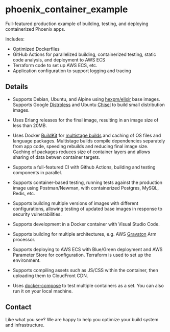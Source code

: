 # phoenix_container_example

Full-featured production example of building, testing, and deploying
containerized Phoenix apps.

Includes:

* Optimized Dockerfiles
* GitHub Actions for parallelized building, containerized testing, static code
  analysis, and deployment to AWS ECS
* Terraform code to set up AWS ECS, etc.
* Application configuration to support logging and tracing

## Details

* Supports Debian, Ubuntu, and Alpine using
  [hexpm/elixir](https://hub.docker.com/r/hexpm/elixir) base images.
  Supports Google [Distroless](https://github.com/GoogleContainerTools/distroless)
  and Ubuntu [Chisel](https://github.com/canonical/chisel) to build small distribution images.

* Uses Erlang releases for the final image, resulting in an image size of less than 20MB.

* Uses Docker [BuildKit](https://github.com/moby/buildkit)
  for [multistage builds](https://docs.docker.com/develop/develop-images/multistage-build/)
  and caching of OS files and language packages. Multistage builds compile
  dependencies separately from app code, speeding rebuilds and reducing final
  image size. Caching of packages reduces size of container layers and allows
  sharing of data betwen container targets.

* Supports a full-featured CI with Github Actions, building and testing
  components in parallel.

* Supports container-based testing, running tests against the production image
  using Postman/Newman, with containerized Postgres, MySQL, Redis, etc.

* Supports building multiple versions of images with different
  configurations, allowing testing of updated base images in response to
  security vulnerabilities.

* Supports development in a Docker container with Visual Studio Code.

* Supports building for multiple architectures, e.g. AWS
  [Gravaton](https://aws.amazon.com/ec2/graviton/) Arm processor.

* Supports deploying to AWS ECS with Blue/Green deployment and AWS Parameter
  Store for configuration. Terraform is used to set up the environment.

* Supports compiling assets such as JS/CSS within the container, then
  uploading them to CloudFront CDN.

* Uses [docker-compose](https://docs.docker.com/compose/) to test multiple
  containers as a set. You can also run it on your local machine.

## Contact

Like what you see? We are happy to help you optimize your build system and
infrastructure.
